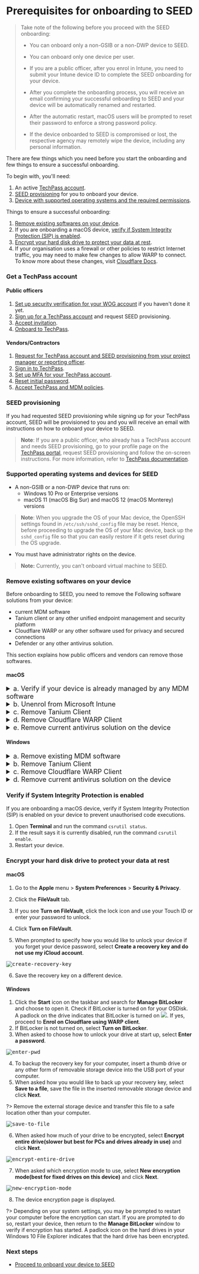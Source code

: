 # Prerequisites for onboarding to SEED
> Take note of the following before you proceed with the SEED onboarding:
>- You can onboard only a non-GSIB or a non-DWP device to SEED.
>
>- You can onboard only one device per user.
>
>- If you are a public officer, after you enrol in Intune, you need to submit your Intune device ID to complete the SEED onboarding for your device.
>
>- After you complete the onboarding process, you will receive an email confirming your successful onboarding to SEED and your device will be automatically renamed and restarted.
>
>- After the automatic restart, macOS users will be prompted to reset their password to enforce a strong password policy.
>
>- If the device onboarded to SEED is compromised or lost, the respective agency may remotely wipe the device, including any personal information.


There are few things which you need before you start the onboarding and few things to ensure a successful onboarding.

To begin with, you'll need:

1. An active [TechPass account](#get-a-techpass-account).
1. [SEED provisioning](#seed-provisioning) for you to onboard your device.
1. [Device with supported operating systems and the required permissions](#supported-operating-systems-and-devices-for-seed).


Things to ensure a successful onboarding:

1. [Remove existing softwares on your device](#remove-existing-softwares-on-your-device).
1. If you are onboarding a macOS device, [verify if System Integrity Protection (SIP) is enabled](#verify-if-system-integrity-protection-is-enabled).
1. [Encrypt your hard disk drive to protect your data at rest](#encrypt-your-hard-disk-drive-to-protect-your-data-at-rest).
1. If your organisation uses a firewall or other policies to restrict Internet traffic, you may need to make few changes to allow WARP to connect. To know more about these changes, visit [Cloudflare Docs](https://developers.cloudflare.com/cloudflare-one/connections/connect-devices/warp/deployment/firewall/).

### Get a TechPass account

<!-- tabs:start -->

#### **Public officers**

1. [Set up security verification for your WOG account](https://docs.developer.tech.gov.sg/docs/techpass-user-guide/#/onboard-public-officers-using-non-se-machines?id=step-1-set-up-security-verification-for-your-wog-account) if you haven't done it yet.
1. [Sign up for a TechPass account](https://docs.developer.tech.gov.sg/docs/techpass-user-guide/#/onboard-public-officers-using-non-se-machines?id=step-2-sign-up-for-techpass) and request SEED provisioning.
1. [Accept invitation](https://docs.developer.tech.gov.sg/docs/techpass-user-guide/#/onboard-public-officers-using-non-se-machines?id=step-3-accept-invitation).
1. [Onboard to TechPass](https://docs.developer.tech.gov.sg/docs/techpass-user-guide/#/onboard-public-officers-using-non-se-machines?id=step-4-onboard-to-techpass).

#### **Vendors/Contractors**

1. [Request for TechPass account and SEED provisioning from your project manager or reporting officer](https://docs.developer.tech.gov.sg/docs/techpass-user-guide/#/onboard-vendors-to-techpass?id=step-1-get-a-techpass-account-and-seed-licence-for-vendors-or-contractors).
2. [Sign in to TechPass](https://docs.developer.tech.gov.sg/docs/techpass-user-guide/#/onboard-vendors-to-techpass?id=step-2-first-time-sign-in-using-initial-password).
3. [Set up MFA for your TechPass account](https://docs.developer.tech.gov.sg/docs/techpass-user-guide/#/onboard-vendors-to-techpass?id=step-3-configure-and-verify-mfa-for-techpass-account).
4. [Reset initial password](https://docs.developer.tech.gov.sg/docs/techpass-user-guide/#/onboard-vendors-to-techpass?id=step-4-reset-your-initial-password).
5. [Accept TechPass and MDM policies](https://docs.developer.tech.gov.sg/docs/techpass-user-guide/#/onboard-vendors-to-techpass?id=step-5-accept-terms-of-use-privacy-policy-and-mobile-device-management-acceptable-use-policy).

<!-- tabs:end -->

### SEED provisioning
If you had requested SEED provisioning while signing up for your TechPass account, SEED will be provisioned to you and you will receive an email with instructions on how to onboard your device to SEED.

> **Note**:
> If you are a public officer, who already has a TechPass account and needs SEED provisioning, go to your profile page on the [TechPass portal](http://portal.techpass.gov.sg/), request SEED provisioning and follow the on-screen instructions. For more information, refer to [TechPass documentation](https://docs.developer.tech.gov.sg/docs/techpass-user-guide/#/onboard-to-seed).

### Supported operating systems and devices for SEED
- A non-GSIB or a non-DWP device that runs on:
  - Windows 10 Pro or Enterprise versions
  - macOS 11 (macOS Big Sur) and macOS 12 (macOS Monterey) versions

> **Note**:
> When you upgrade the OS of your Mac device, the OpenSSH settings found in `/etc/ssh/sshd_config` file may be reset. Hence, before proceeding to upgrade the OS of your Mac device, back up the `sshd_config` file so that you can easily restore if it gets reset during the OS upgrade.

-  You must have administrator rights on the device.

>**Note:**
> Currently, you can't onboard virtual machine to SEED.

### Remove existing softwares on your device
Before onboarding to SEED, you need to remove the Following software solutions from your device:

- current MDM software
- Tanium client or any other unified endpoint management and security platform
- Cloudflare WARP or any other software used for privacy and secured connections
- Defender or any other antivirus solution.

This section explains how public officers and vendors can remove those softwares.

<!-- tabs:start -->

#### **macOS**

<details>
  <summary style="font-size:18px">a. Verify if your device is already managed by any MDM software</summary><br>

  *To verify if you already have an MDM software* :
  1. Go to the **Apple** menu > **System Preferences** or click the **System Preferences** icon in the **Dock**.
  2. Go to **Profiles** and from the left menu, choose **Management Profile**.
  <kbd>![verify-other-mdm](images/onboarding-for-macos/verify-other-mdm.png)</kbd>
  3. At the lower left, if you see "This Mac is supervised and managed by *your-organisation-name*", it indicates you already have an MDM software.

  ?> If you confirm your device is not managed by any MDM currently, proceed to step **c.Remove Tanium Client**.

  4. To view the details of the current MDM software, go to **Settings** in the right side of **profiles**.
  ![verify-other-mdm](images/onboarding-for-macos/management-profile-settings.png)

  >**Notes:**
  >* If you see Microsoft Intune in the settings, it indicates that **Microsoft Intune** is your MDM. Proceed to the next **step b. Unenrol from Microsoft Intune**    
  >* To unenrol your device from MDM softwares other than Microsoft Intune, contact your organisation's IT administrator.

<!--
  <div class="warn">
  <ul>
  <li>If you see Microsoft Intune in the settings, it indicates that **Microsoft Intune** is your MDM. Proceed to the next step <strong>b. Unenrol from Microsoft Intune</strong>.</li>
  <li>To unenrol your device from MDM softwares other than Microsoft Intune, contact your organisation's IT administrator.</li>
  </ul>
  </div>-->

</details>
<details>
  <summary style="font-size:18px">b. Unenrol from Microsoft Intune</summary><br>

  1. Click the **Spotlight** icon or press the ``Command+Spacebar`` to open the **Spotlight Search**.
  2. Enter **Company Portal**.
  3. Sign in to **Company Portal**.
  <kbd>![sign-in-to-company-portal](images/onboarding-for-macos/sign-in-to-company-portal.png)</kbd>
  4. Go to **Devices** and click the three dots beside the device you want to unenrol.
  5. Choose **Remove**.
  <kbd>![devices](images/onboarding-for-macos/devices-2.png)</kbd>
  6. When prompted to confirm the removal, select **Remove**.
  7. Click your profile icon and **Sign out** of **Company Portal**.

</details>

<details>
  <summary style="font-size:18px">c. Remove Tanium Client</summary><br>

  1. Open **Terminal** and run the following command:

   ```
  sudo ls /Library/Tanium/TaniumClient
   ```
  2. If prompted for password, enter your macOS password.

  3. If you see the below on your **Terminal**, it indicates that Tanium Client is installed on your device and go to step 3. If not, proceed to step d. **Remove Cloudflare WARP client**.

   <kbd>![tanium-client](images/clean-up-instructions-macos.png)</kbd>

  4. Run the following commands in **Terminal**.

     ```
     sudo launchctl unload /Library/LaunchDaemons/com.tanium.taniumclient.plist

     sudo launchctl remove com.tanium.taniumclient > /dev/null 2 >&1

     sudo rm /Library/LaunchDaemons/com.tanium.taniumclient.plist

     sudo rm /Library/LaunchDaemons/com.tanium.trace.recorder.plist

     sudo rm -rf /Library/Tanium/

     sudo rm /var/db/receipts/com.tanium.taniumclient.TaniumClient.pkg.bom

     sudo rm /var/db/receipts/com.tanium.taniumclient.TaniumClient.pkg.plist

     sudo rm /var/db/receipts/com.tanium.tanium.client.bom

     sudo rm /var/db/receipts/com.tanium.tanium.client.plist

    ```

4. Enter your macOS password when prompted. Once the commands are successfully executed, Tanium Client is removed from your device.

</details>
<details>
  <summary style="font-size:18px">d. Remove Cloudflare WARP Client</summary><br>

  1. Click the **Finder** icon in the **Dock**.
  2. Choose **Applications**.
  3. Search for **Cloudflare WARP.app**.
  4. If available, open **Terminal** and run the following command:
    ```
    sudo /bin/sh /Applications/Cloudflare\ WARP.app/Contents/Resources/uninstall.sh
    ```

  5. When prompted, enter your macOS password.

</details>


<details>
  <summary style="font-size:18px">e. Remove current antivirus solution on the device</summary><br>

  <!--[Get the offboarding script to remove antivirus solution](snippets/remove-microsoft-defender-for-endpoint-or-current-antivirus-solution.md ':include')-->

  1. Open **Terminal** and run `mdatp health`.
  2. Take note of the value displayed for **org_id**.
  3. Identify the organisation corresponding to this **org_id** from the following table. This is the organisation of the Defender or the antivirus on your device.

  | org_id  | Organisation |
  | ------------- |:-------------:|
  | faa36a5e-2da6-4225-8e27-226177c801a0      | WOG     |
  | 49237d71-42ac-425a-a803-881b92cc18ce  | TechPass    |
  | 6389e966-e334-461d-86ce-0fed12484620      | Hive     |

  > **Note**:
  > If your organisation id(org_id) is different from the above three, contact the respective MDM administrator to get the offboarding script.

  4. Based on the organisation, download the offboarding script from the following:

    | Organisation  | Offboarding script |
    | ------------- |:-------------:|
    | WOG      | [Download offboarding script](https://26mucnez5qtouxu6dtg7bwcpwa0glupx.lambda-url.ap-southeast-1.on.aws/wog_mac)    |
    | TechPass      | [Download offboarding script](https://26mucnez5qtouxu6dtg7bwcpwa0glupx.lambda-url.ap-southeast-1.on.aws/tp_mac)     |
    | Hive      | [Download offboarding script](https://26mucnez5qtouxu6dtg7bwcpwa0glupx.lambda-url.ap-southeast-1.on.aws/hive_mac)     |

  5. When prompted to log in, log in with your TechPass.

    > **Note**:
    >- If you have any issues in accessing the link to download the offboarding script, try accessing the link in incognito mode or one of the [supported browsers](https://docs.developer.tech.gov.sg/docs/security-suite-for-engineering-endpoint-devices/additional-resources/best-practices?id=supported-browsers).
    >- If you still have issues in downloading the script, create a [support request](https://form.gov.sg/#!/5f69797d0666cb0011cc59da).

  6. Save the offboarding script to the **Downloads** folder.

    > **Note**:
    > Check if the script that you received has not yet expired. The expiry date is indicated on the file name. For example, wog_mac_valid_until_2021-11-10.sh

  7. Go to **Terminal** and run the following command:
      ```
      sudo /bin/sh ~/Downloads/<name_of_offboarding_script.sh>
      ```
    >- **Note:**
    > The file name *name_of_offboarding_script* in this command is only an example. When you run the command, specify the file name of the offboarding script you downloaded.

  8. Go back to the **Finder** icon in the **Dock**.

  9. Choose **Applications** and search for **Microsoft Defender for Endpoint.app**.

  10. Drag the app to the Bin, or select the app and choose **File** > **Move to Bin**.

</details>



#### **Windows**

<details>
  <summary style="font-size:18px">a. Remove existing MDM software</summary>

  1. Click **Start** icon on the taskbar.
  2. Go to **Settings** > **Accounts**.
  3. From the left menu, choose **Access work or school**.

  ?> If your device is managed by an MDM, your username in your organisation's domain will be displayed under **Work or school account**.

  4. Click **Work or school account** and then select **Disconnect**.


</details>

<details>
  <summary style="font-size:18px">b. Remove Tanium Client</summary>

  1. Click **Start** icon on the taskbar.
  2. Go to **Settings** > **Apps** and search for **Tanium Client**.
  3. If available, choose it and then click **Uninstall**.

</details>

<details>
  <summary style="font-size:18px">c. Remove Cloudflare WARP Client</summary>

  1. Click **Start** icon on the taskbar.
  2. Go to **Settings** > **Apps** and search for **Cloudflare WARP**.
  3. If available, choose **Cloudflare WARP** and then click **Uninstall**.

</details>
<details>
  <summary style="font-size:18px">d. Remove current antivirus solution on the device</summary><br>

  1. In the search box on the taskbar, type **regedit**.
  2. Choose **Registry Editor** from the results and click **Run as administrator**.
  3. In the **Registry Editor**, go to **Computer** > **HKEY_LOCAL_MACHINE** > **SOFTWARE** > **Microsoft** > **Windows Advanced Threat Protection** > **Status**.

  > **Note**:
  > If you do not see the **Windows Advanced Threat Protection** folder, it indicates your device is not enrolled with any MDM solution. Proceed to onboard your device to SEED.

  4. Take note of the value displayed for **OrgId**.
  5. Identify the organisation corresponding to this **OrgId** from the following table. This is the organisation of the Defender or the antivirus on your device.

  | OrgId  | Organisation |
  | ------------- |:-------------:|
  | faa36a5e-2da6-4225-8e27-226177c801a0      | WOG     |
  | 49237d71-42ac-425a-a803-881b92cc18ce  | TechPass    |
  | 6389e966-e334-461d-86ce-0fed12484620      | Hive     |

  > **Note**:
  > If your organisation id(OrgId) is different from the above three, contact the respective MDM administrator to get the offboarding script.

  6. Based on the organisation, download the offboarding script from the following:

  | Organisation  | Offboarding script |
  | ------------- |:-------------:|
  | WOG      | [Download offboarding script](https://26mucnez5qtouxu6dtg7bwcpwa0glupx.lambda-url.ap-southeast-1.on.aws/wog_windows)    |
  | TechPass      | [Download offboarding script](https://26mucnez5qtouxu6dtg7bwcpwa0glupx.lambda-url.ap-southeast-1.on.aws/tp_windows)     |
  | Hive      | [Download offboarding script](https://26mucnez5qtouxu6dtg7bwcpwa0glupx.lambda-url.ap-southeast-1.on.aws/hive_windows)     |

  7. When prompted to log in, log in with your TechPass.

  > **Note**:
  >- If you have any issues in accessing the link to download the offboarding script, try accessing the link in incognito mode or one of the [supported browsers](https://docs.developer.tech.gov.sg/docs/security-suite-for-engineering-endpoint-devices/additional-resources/best-practices?id=supported-browsers).
  >- If you still have issues in downloading the script, create a [support request](https://form.gov.sg/#!/5f69797d0666cb0011cc59da).

  8. Save the offboarding script in your **Downloads** folder.

  > **Note**:
  > Check if the script that you received has not yet expired. The expiry date is indicated on the file name. For example, *wog_windows_valid_until_2022-09-07.cmd*.

  9. Go to **Start** and type **cmd**.
  10. Right-click on **Command Prompt** and select **Run as administrator**.
  11. If prompted, enter your Windows password.
  12. Run the following commands:
     ```
     cd "%USERPROFILE%\Downloads\"

     .\<name_of_offboarding_script.cmd>
     ```
> **Note:**
> Name of the .cmd file mentioned in this command is only an example. When you run the command, specify the file name of the offboarding script you downloaded.  

</details>  


<!-- tabs:end -->

### Verify if System Integrity Protection is enabled

If you are onboarding a macOS device, verify if System Integrity Protection (SIP) is enabled on your device to prevent unauthorised code executions.

1. Open **Terminal** and run the command `csrutil status`.
2. If the result says it is currently disabled, run the command `csrutil enable`.
3. Restart your device.

### Encrypt your hard disk drive to protect your data at rest

<!-- tabs:start -->

#### **macOS**

1. Go to the **Apple** menu > **System Preferences** > **Security & Privacy**.

2. Click the **FileVault** tab.

3. If you see **Turn on FileVault**, click the lock icon and use your Touch ID or enter your password to unlock.

4. Click **Turn on FileVault**.

5. When prompted to specify how you would like to unlock your device if you forget your device password,  select **Create a recovery key and do not use my iCloud account**.

<kbd>![create-recovery-key](images/onboarding-for-macos/create-recovery-key-1.png)</kbd>

6. Save the recovery key on a different device.

#### **Windows**

1. Click the **Start** icon on the taskbar and search for **Manage BitLocker** and choose to open it. Check if BitLocker is turned on for your OSDisk. A padlock on the drive indicates that BitLocker is turned on ![](images/onboarding-instructions-for-windows/bitlocker-enabled.png). If yes, proceed to **Enrol on Cloudflare using WARP client**.
2. If BitLocker is not turned on, select **Turn on BitLocker**.
3. When asked to choose how to unlock your drive at start up, select **Enter a password**.

<kbd>![enter-pwd](images/onboarding-instructions-for-windows/enter-pwd.png ':size=600')</kbd>

4. To backup the recovery key for your computer, insert a thumb drive or any other form of removable storage device into the USB port of your computer.
5. When asked how you would like to back up your recovery key, select **Save to a file**, save the file in the inserted removable storage device and click **Next**.

?> Remove the external storage device and transfer this file to a safe location other than your computer.

<kbd>![save-to-file](images/onboarding-instructions-for-windows/save-to-file.png ':size=600')</kbd>

6. When asked how much of your drive to be encrypted, select **Encrypt entire drive(slower but best for PCs and drives already in use)** and click **Next**.

<kbd>![encrypt-entire-drive](images/onboarding-instructions-for-windows/encrypt-entire-drive.png ':size=600')</kbd>

7. When asked which encryption mode to use, select **New encryption mode(best for fixed drives on this device)** and click **Next**.

<kbd>![new-encryption-mode](images/onboarding-instructions-for-windows/new-encryption-mode.png ':size=600')</kbd>

8. The device encryption page is displayed. <!--Click **Start encrypting**.-->

?> Depending on your system settings, you may be prompted to restart your computer before the encryption can start. If you are prompted to do so, restart your device, then return to the **Manage BitLocker** window to verify if encryption has started. A padlock icon on the hard drives in your Windows 10 File Explorer indicates that the hard drive has been encrypted.

<!-- tabs:end -->








### Next steps
- [Proceed to onboard your device to SEED](onboard-device/onboard-device-to-seed)

